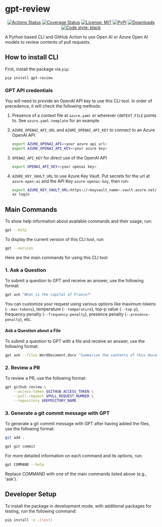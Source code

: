 # gpt-review

<p align="center">
<a href="https://github.com/microsoft/gpt-review/actions"><img alt="Actions Status" src="https://github.com/microsoft/gpt-review/workflows/Python%20CI/badge.svg"></a>
<a href="https://codecov.io/gh/microsoft/gpt-review"><img alt="Coverage Status" src="https://codecov.io/gh/microsoft/gpt-review/branch/main/graph/badge.svg"></a>
<a href="https://github.com/microsoft/gpt-review/blob/main/LICENSE"><img alt="License: MIT" src="https://black.readthedocs.io/en/stable/_static/license.svg"></a>
<a href="https://pypi.org/project/gpt-review/"><img alt="PyPI" src="https://img.shields.io/pypi/v/gpt-review"></a>
<a href="https://pepy.tech/project/gpt-review"><img alt="Downloads" src="https://pepy.tech/badge/gpt-review"></a>
<a href="https://github.com/psf/black"><img alt="Code style: black" src="https://img.shields.io/badge/code%20style-black-000000.svg"></a>
</p>

A Python based CLI and GitHub Action to use Open AI or Azure Open AI models to review contents of pull requests.

## How to install CLI

First, install the package via `pip`:

```bash
pip install gpt-review
```

### GPT API credentials

You will need to provide an OpenAI API key to use this CLI tool. In order of precedence, it will check the following methods:

1. Presence of a context file at `azure.yaml` or wherever `CONTEXT_FILE` points to. See `azure.yaml.template` for an example.

2. `AZURE_OPENAI_API_URL` and `AZURE_OPENAI_API_KEY` to connect to an Azure OpenAI API:

    ```bash
    export AZURE_OPENAI_API=<your azure api url>
    export AZURE_OPENAI_API_KEY=<your azure key>
    ```

3. `OPENAI_API_KEY` for direct use of the OpenAI API

    ```bash
    export OPENAI_API_KEY=<your openai key>
    ```

4. `AZURE_KEY_VAULT_URL` to use Azure Key Vault. Put secrets for the url at `azure-open-ai` and the API Key `azure-openai-key`, then run:

    ```bash
    export AZURE_KEY_VAULT_URL=https://<keyvault_name>.vault.azure.net/
    az login
    ```

## Main Commands

To show help information about available commands and their usage, run:

```bash
gpt --help
```

To display the current version of this CLI tool, run:

```bash
gpt --version
```

Here are the main commands for using this CLI tool:

### 1. Ask a Question

To submit a question to GPT and receive an answer, use the following format:

```bash
gpt ask "What is the capital of France?"
```

You can customize your request using various options like maximum tokens (`--max-tokens`), temperature (`--temperature`), top-p value (`--top-p`), frequency penalty (`--frequency-penalty`), presence penalty (`--presence-penalty`), etc.

#### Ask a Question about a File

To submit a question to GPT with a file and receive an answer, use the following format:

```bash
gpt ask --files WordDocument.docx "Summarize the contents of this document."
```

### 2. Review a PR

To review a PR, use the following format:

```bash
gpt github review \
    --access-token $GITHUB_ACCESS_TOKEN \
    --pull-request $PULL_REQUEST_NUMBER \
    --repository $REPOSITORY_NAME
```

### 3. Generate a git commit message with GPT

To generate a git commit message with GPT after having added the files, use the following format:

```bash
git add .

gpt git commit
```

For more detailed information on each command and its options, run:

```bash
gpt COMMAND --help
```

Replace COMMAND with one of the main commands listed above (e.g., 'ask').

## Developer Setup

To install the package in development mode, with additional packages for testing, run the following command:

```bash
pip install -e .[test]
```
